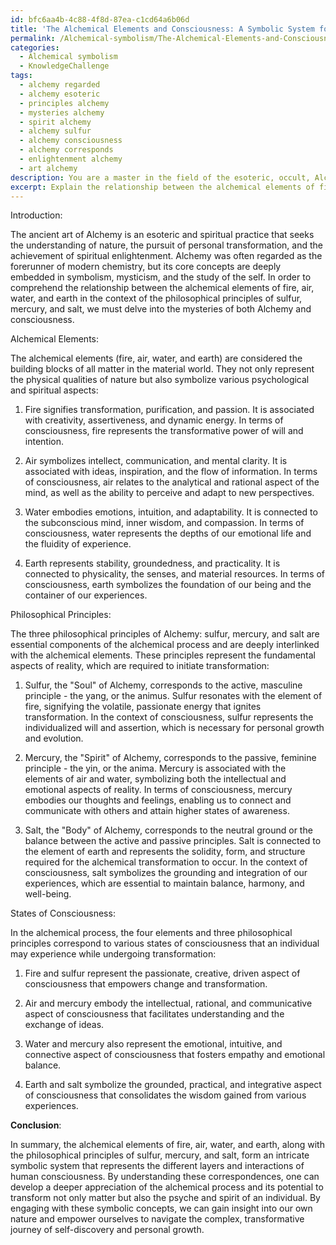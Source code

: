 ```yaml
---
id: bfc6aa4b-4c88-4f8d-87ea-c1cd64a6b06d
title: 'The Alchemical Elements and Consciousness: A Symbolic System for Self-Discovery'
permalink: /Alchemical-symbolism/The-Alchemical-Elements-and-Consciousness-A-Symbolic-System-for-Self-Discovery/
categories:
  - Alchemical symbolism
  - KnowledgeChallenge
tags:
  - alchemy regarded
  - alchemy esoteric
  - principles alchemy
  - mysteries alchemy
  - spirit alchemy
  - alchemy sulfur
  - alchemy consciousness
  - alchemy corresponds
  - enlightenment alchemy
  - art alchemy
description: You are a master in the field of the esoteric, occult, Alchemical symbolism and Education. You are a writer of tests, challenges, books and deep knowledge on Alchemical symbolism for initiates and students to gain deep insights and understanding from. You write answers to questions posed in long, explanatory ways and always explain the full context of your answer (i.e., related concepts, formulas, examples, or history), as well as the step-by-step thinking process you take to answer the challenges. Be rigorous and thorough, and summarize the key themes, ideas, and conclusions at the end.
excerpt: Explain the relationship between the alchemical elements of fire, air, water, and earth, in the context of the philosophical principles of sulfur, mercury, and salt, and their correspondence to states of consciousness.
---
```

Introduction:

The ancient art of Alchemy is an esoteric and spiritual practice that seeks the understanding of nature, the pursuit of personal transformation, and the achievement of spiritual enlightenment. Alchemy was often regarded as the forerunner of modern chemistry, but its core concepts are deeply embedded in symbolism, mysticism, and the study of the self. In order to comprehend the relationship between the alchemical elements of fire, air, water, and earth in the context of the philosophical principles of sulfur, mercury, and salt, we must delve into the mysteries of both Alchemy and consciousness.

Alchemical Elements:

The alchemical elements (fire, air, water, and earth) are considered the building blocks of all matter in the material world. They not only represent the physical qualities of nature but also symbolize various psychological and spiritual aspects:

1. Fire signifies transformation, purification, and passion. It is associated with creativity, assertiveness, and dynamic energy. In terms of consciousness, fire represents the transformative power of will and intention.

2. Air symbolizes intellect, communication, and mental clarity. It is associated with ideas, inspiration, and the flow of information. In terms of consciousness, air relates to the analytical and rational aspect of the mind, as well as the ability to perceive and adapt to new perspectives.

3. Water embodies emotions, intuition, and adaptability. It is connected to the subconscious mind, inner wisdom, and compassion. In terms of consciousness, water represents the depths of our emotional life and the fluidity of experience.

4. Earth represents stability, groundedness, and practicality. It is connected to physicality, the senses, and material resources. In terms of consciousness, earth symbolizes the foundation of our being and the container of our experiences.

Philosophical Principles:

The three philosophical principles of Alchemy: sulfur, mercury, and salt are essential components of the alchemical process and are deeply interlinked with the alchemical elements. These principles represent the fundamental aspects of reality, which are required to initiate transformation:

1. Sulfur, the "Soul" of Alchemy, corresponds to the active, masculine principle - the yang, or the animus. Sulfur resonates with the element of fire, signifying the volatile, passionate energy that ignites transformation. In the context of consciousness, sulfur represents the individualized will and assertion, which is necessary for personal growth and evolution.

2. Mercury, the "Spirit" of Alchemy, corresponds to the passive, feminine principle - the yin, or the anima. Mercury is associated with the elements of air and water, symbolizing both the intellectual and emotional aspects of reality. In terms of consciousness, mercury embodies our thoughts and feelings, enabling us to connect and communicate with others and attain higher states of awareness.

3. Salt, the "Body" of Alchemy, corresponds to the neutral ground or the balance between the active and passive principles. Salt is connected to the element of earth and represents the solidity, form, and structure required for the alchemical transformation to occur. In the context of consciousness, salt symbolizes the grounding and integration of our experiences, which are essential to maintain balance, harmony, and well-being.

States of Consciousness:

In the alchemical process, the four elements and three philosophical principles correspond to various states of consciousness that an individual may experience while undergoing transformation:

1. Fire and sulfur represent the passionate, creative, driven aspect of consciousness that empowers change and transformation.

2. Air and mercury embody the intellectual, rational, and communicative aspect of consciousness that facilitates understanding and the exchange of ideas.

3. Water and mercury also represent the emotional, intuitive, and connective aspect of consciousness that fosters empathy and emotional balance.

4. Earth and salt symbolize the grounded, practical, and integrative aspect of consciousness that consolidates the wisdom gained from various experiences.

**Conclusion**:

In summary, the alchemical elements of fire, air, water, and earth, along with the philosophical principles of sulfur, mercury, and salt, form an intricate symbolic system that represents the different layers and interactions of human consciousness. By understanding these correspondences, one can develop a deeper appreciation of the alchemical process and its potential to transform not only matter but also the psyche and spirit of an individual. By engaging with these symbolic concepts, we can gain insight into our own nature and empower ourselves to navigate the complex, transformative journey of self-discovery and personal growth.

